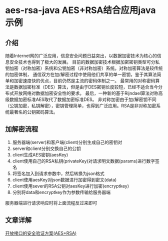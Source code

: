 # aes-rsa-java AES+RSA结合应用java示例

## 介绍

随着Internet网的广泛应用，信息安全问题日益突出，以数据加密技术为核心的信息安全技术也得到了极大的发展。
目前的数据加密技术根据加密密钥类型可分私钥加密（对称加密）系统和公钥加密（非对称加密）系统。对称加密算法是较传统的加密体制，
通信双方在加/解密过程中使用他们共享的单一密钥，鉴于其算法简单和加密速度快的优点，目前仍然是主流的密码体制之一。
最常用的对称密码算法是数据加密标准（DES）算法，但是由于DES密钥长度较短，已经不适合当今分布式开放网络对数据加密安全性的要求。
最后，一种新的基于Rijndael算法对称高级数据加密标准AES取代了数据加密标准DES。
非对称加密由于加/解密钥不同（公钥加密，私钥解密），密钥管理简单，也得到广泛应用。RSA是非对称加密系统最著名的公钥密码算法。

## 加解密流程

1. 服务器端(server)和客户端(client)分别生成自己的密钥对
2. server和client分别交换自己的公钥
3. client生成AES密钥(aesKey)
4. client使用自己的RSA私钥(privateKey)对请求明文数据(params)进行数字签名
5. 将签名加入到请求参数中，然后转换为json格式
6. client使用aesKey对json数据进行加密得到密文(data)
7. client使用sever的RSA公钥对aesKey进行加密(encryptkey)
8. 分别将data和encryptkey作为参数传输给服务器端

服务器端进行请求响应时将上面流程反过来即可

## 文章详解

[开放接口的安全验证方案(AES+RSA)](http://wubaoguo.com/2015/08/21/%E5%BC%80%E6%94%BE%E6%8E%A5%E5%8F%A3%E7%9A%84%E5%AE%89%E5%85%A8%E9%AA%8C%E8%AF%81%E6%96%B9%E6%A1%88(AES+RSA)/)


